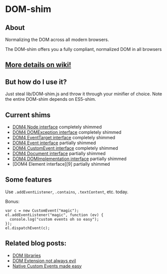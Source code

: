 # DOM-shim

## About

Normalizing the DOM across all modern browsers.

The DOM-shim offers you a fully compliant, normalized DOM in all browsers

## [More details on wiki!][29]

## But how do I use it?

Just steal lib/DOM-shim.js and throw it through your minifier of choice. Note the entire DOM-shim depends on ES5-shim.

## Current shims

 - [DOM4 Node interface][1] completely shimmed
 - [DOM4 DOMException interface][2] completely shimmed
 - [DOM4 EventTarget interface][3] completely shimmed
 - [DOM4 Event interface][4] partially shimmed
 - [DOM4 CustomEvent interface][5] completely shimmed
 - [DOM4 Document interface][6] partially shimmed
 - [DOM4 DOMImplementation interface][7] partially shimmed
 - [DOM4 Element interface][9] partially shimmed

## Some features

Use `.addEventListener`, `.contains`, `.textContent`, etc. today.

Bonus:

    var c = new CustomEvent("magic");
    el.addEventListener("magic", function (ev) {
      console.log("custom events oh so easy");
    });
    el.dispatchEvent(c);

## Related blog posts:

 - [DOM libraries][30]
 - [DOM Extension not always evil][31]
 - [Native Custom Events made easy][32]

  [1]: http://www.w3.org/TR/2011/WD-dom-20110915/#interface-node
  [2]: http://www.w3.org/TR/2011/WD-dom-20110915/#exception-domexception
  [3]: http://www.w3.org/TR/2011/WD-dom-20110915/#eventtarget
  [4]: http://www.w3.org/TR/domcore/#interface-event
  [5]: http://www.w3.org/TR/domcore/#interface-customevent
  [6]: http://www.w3.org/TR/domcore/#interface-document
  [7]: http://www.w3.org/TR/domcore/#interface-domimplementation
  [8]: http://www.w3.org/TR/domcore/#interface-element

  [29]: https://github.com/Raynos/DOM-shim/wiki
  [30]: http://raynos.org/blog/10/DOM-Libraries
  [31]: http://raynos.org/blog/8/DOM-Extension-is-not-always-evil
  [32]: http://raynos.org/blog/11/Native-Custom-events-made-easy